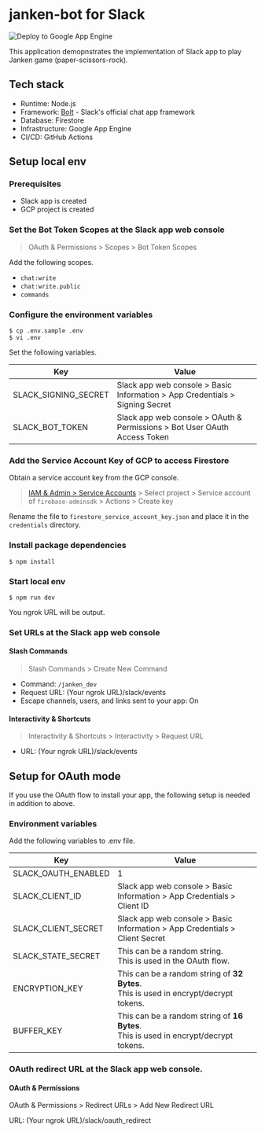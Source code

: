 # janken-bot for Slack

![Deploy to Google App Engine](https://github.com/xiz-kak/janken-bot/workflows/Deploy%20to%20Google%20App%20Engine/badge.svg)

This application demopnstrates the implementation of Slack app to play Janken game (paper-scissors-rock).

## Tech stack

- Runtime: Node.js
- Framework: [Bolt](https://slack.dev/bolt-js/tutorial/getting-started) - Slack's official chat app framework
- Database: Firestore
- Infrastructure: Google App Engine
- CI/CD: GitHub Actions

## Setup local env

### Prerequisites

- Slack app is created
- GCP project is created

### Set the Bot Token Scopes at the Slack app web console

> OAuth & Permissions > Scopes > Bot Token Scopes

Add the following scopes.

- `chat:write`
- `chat:write.public`
- `commands`

### Configure the environment variables

```
$ cp .env.sample .env
$ vi .env
```

Set the following variables.

|Key|Value|
|---|---|
|SLACK_SIGNING_SECRET|Slack app web console > Basic Information > App Credentials > Signing Secret|
|SLACK_BOT_TOKEN|Slack app web console > OAuth & Permissions > Bot User OAuth Access Token|

### Add the Service Account Key of GCP to access Firestore

Obtain a service account key from the GCP console.

> [IAM & Admin > Service Accounts](https://console.cloud.google.com/projectselector2/iam-admin/serviceaccounts) > Select project > Service account of `firebase-adminsdk` > Actions > Create key

Rename the file to `firestore_service_account_key.json` and place it in the `credentials` directory.

### Install package dependencies

```
$ npm install
```

### Start local env

```
$ npm run dev
```

You ngrok URL will be output.

### Set URLs at the Slack app web console

#### Slash Commands

> Slash Commands > Create New Command

- Command: `/janken_dev`
- Request URL: (Your ngrok URL)/slack/events
- Escape channels, users, and links sent to your app: On

#### Interactivity & Shortcuts

> Interactivity & Shortcuts > Interactivity > Request URL

- URL: (Your ngrok URL)/slack/events  

## Setup for OAuth mode

If you use the OAuth flow to install your app, the following setup is needed in addition to above.

### Environment variables

Add the following variables to .env file.

|Key|Value|
|---|---|
|SLACK_OAUTH_ENABLED|1|
|SLACK_CLIENT_ID|Slack app web console > Basic Information > App Credentials > Client ID|
|SLACK_CLIENT_SECRET|Slack app web console > Basic Information > App Credentials > Client Secret|
|SLACK_STATE_SECRET|This can be a random string.<br/>This is used in the OAuth flow.|
|ENCRYPTION_KEY|This can be a random string of **32 Bytes**.<br/>This is used in encrypt/decrypt tokens.|
|BUFFER_KEY|This can be a random string of **16 Bytes**.<br/>This is used in encrypt/decrypt tokens.|

### OAuth redirect URL at the Slack app web console.

#### OAuth & Permissions

OAuth & Permissions > Redirect URLs > Add New Redirect URL

URL: (Your ngrok URL)/slack/oauth_redirect
